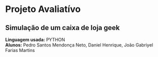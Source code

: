 # Projeto Avaliatívo
## Simulação de um caixa de loja geek
**Linguagem usada:** PYTHON  
**Alunos:** Pedro Santos Mendonça Neto, Daniel Henrique, João Gabriyel Farias Martins